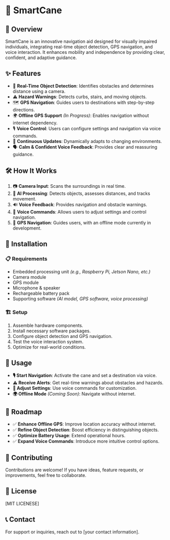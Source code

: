 # 🌟 SmartCane

## 🚀 Overview
SmartCane is an innovative navigation aid designed for visually impaired individuals, integrating real-time object detection, GPS navigation, and voice interaction. It enhances mobility and independence by providing clear, confident, and adaptive guidance.

## ✨ Features
- 🎥 **Real-Time Object Detection**: Identifies obstacles and determines distance using a camera.
- ⚠️ **Hazard Warnings**: Detects curbs, stairs, and moving objects.
- 🗺️ **GPS Navigation**: Guides users to destinations with step-by-step directions.
- 🌍 **Offline GPS Support** *(In Progress)*: Enables navigation without internet dependency.
- 🎙️ **Voice Control**: Users can configure settings and navigation via voice commands.
- 🔄 **Continuous Updates**: Dynamically adapts to changing environments.
- 🗣️ **Calm & Confident Voice Feedback**: Provides clear and reassuring guidance.

## 🛠️ How It Works
1. 📷 **Camera Input**: Scans the surroundings in real time.
2. 🧠 **AI Processing**: Detects objects, assesses distances, and tracks movement.
3. 🔊 **Voice Feedback**: Provides navigation and obstacle warnings.
4. 🎤 **Voice Commands**: Allows users to adjust settings and control navigation.
5. 📡 **GPS Navigation**: Guides users, with an offline mode currently in development.

## 🔧 Installation
### 📋 Requirements
- Embedded processing unit *(e.g., Raspberry Pi, Jetson Nano, etc.)*
- Camera module
- GPS module
- Microphone & speaker
- Rechargeable battery pack
- Supporting software *(AI model, GPS software, voice processing)*

### 🏗️ Setup
1. Assemble hardware components.
2. Install necessary software packages.
3. Configure object detection and GPS navigation.
4. Test the voice interaction system.
5. Optimize for real-world conditions.

## 🎯 Usage
- **🎙️ Start Navigation**: Activate the cane and set a destination via voice.
- **⚠️ Receive Alerts**: Get real-time warnings about obstacles and hazards.
- **🔧 Adjust Settings**: Use voice commands for customization.
- **🌍 Offline Mode** *(Coming Soon)*: Navigate without internet.

## 🚦 Roadmap
- ✅ **Enhance Offline GPS**: Improve location accuracy without internet.
- ✅ **Refine Object Detection**: Boost efficiency in distinguishing objects.
- ✅ **Optimize Battery Usage**: Extend operational hours.
- ✅ **Expand Voice Commands**: Introduce more intuitive control options.

## 🤝 Contributing
Contributions are welcome! If you have ideas, feature requests, or improvements, feel free to collaborate.

## 📜 License
[MIT LICENESE]

## 📞 Contact
For support or inquiries, reach out to [your contact information].